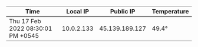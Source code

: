 | Time     | Local IP | Public IP | Temperature |
| ----------- | ----------- | ----------- | ----------- |
| Thu 17 Feb 2022 08:30:01 PM +0545      | 10.0.2.133     | 45.139.189.127  | 49.4° |
